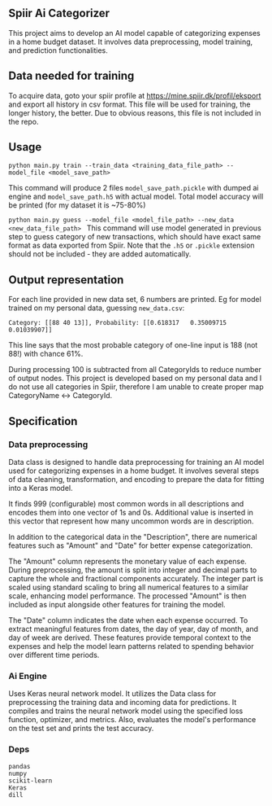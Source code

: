 ## Spiir Ai Categorizer

This project aims to develop an AI model capable of categorizing expenses in a home budget dataset.
It involves data preprocessing, model training, and prediction functionalities.

## Data needed for training
To acquire data, goto your spiir profile at https://mine.spiir.dk/profil/eksport and export all history in csv format.
This file will be used for training, the longer history, the better.
Due to obvious reasons, this file is not included in the repo.

## Usage
`python main.py train --train_data <training_data_file_path> --model_file <model_save_path>
`

This command will produce 2 files `model_save_path.pickle` with dumped ai engine and `model_save_path.h5` with actual model.
Total model accuracy will be printed (for my dataset it is ~75-80%)

`python main.py guess --model_file <model_file_path> --new_data <new_data_file_path>
`
This command will use model generated in previous step to guess category of new transactions,
which should have exact same format as data exported from Spiir. 
Note that the `.h5` or `.pickle` extension should not be included - they are added automatically.

## Output representation
For each line provided in new data set, 6 numbers are printed. 
Eg for model trained on my personal data, guessing `new_data.csv`:

`Category: [[88 40 13]], Probability: [[0.618317   0.35009715 0.01039907]]`

This line says that the most probable category of one-line input is 188 (not 88!) with chance 61%.

During processing 100 is subtracted from all CategoryIds to reduce number of output nodes.
This project is developed based on my personal data and I do not use all categories in Spiir,
therefore I am unable to create proper map CategoryName <-> CategoryId. 

## Specification

### Data preprocessing
Data class is designed to handle data preprocessing for training an AI model used for categorizing expenses in a home budget. 
It involves several steps of data cleaning, transformation, and encoding to prepare the data for fitting into a Keras model.

It finds 999 (configurable) most common words in all descriptions and encodes them into one vector of 1s and 0s.
Additional value is inserted in this vector that represent how many uncommon words are in description.

In addition to the categorical data in the "Description", there are numerical features such as "Amount" and "Date" for better expense categorization.

The "Amount" column represents the monetary value of each expense.
During preprocessing, the amount is split into integer and decimal parts to capture the whole and fractional components accurately.
The integer part is scaled using standard scaling to bring all numerical features to a similar scale, enhancing model performance.
The processed "Amount" is then included as input alongside other features for training the model.

The "Date" column indicates the date when each expense occurred.
To extract meaningful features from dates, the day of year, day of month, and day of week are derived.
These features provide temporal context to the expenses and help the model learn patterns related to spending behavior over different time periods.

### Ai Engine
Uses Keras neural network model. It utilizes the Data class for preprocessing the training data and incoming data for predictions.
It compiles and trains the neural network model using the specified loss function, optimizer, and metrics.
Also, evaluates the model's performance on the test set and prints the test accuracy.

### Deps
    pandas
    numpy
    scikit-learn
    Keras
    dill
